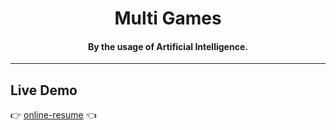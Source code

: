 <h1 align="center">Multi Games</h1>

<h4 align="center">By the usage of Artificial Intelligence.</h4>

---

## Live Demo

:point_right: [online-resume][Demo] :point_left:

[Demo]: https://cvera08.github.io/multi-games-artificial-intelligence-js/